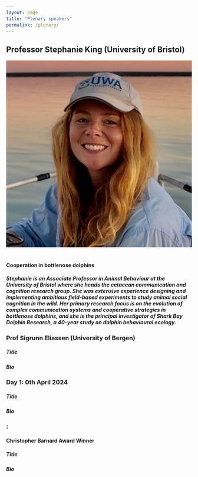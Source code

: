 ```yaml
---
layout: page
title: "Plenary speakers"
permalink: /plenary/
---
```

<h2>Professor Stephanie King (University of Bristol)</h2>

<div style="text-align:left"><img class="image" src="/assets/images/King profile.jpeg" /></div><br/>

<h4>Cooperation in bottlenose dolphins</h4>

<h5>Stephanie is an Associate Professor in Animal Behaviour at the University of Bristol where she heads the cetacean communication and cognition research group. She  was extensive experience designing and implementing ambitious field-based experiments to study animal social cognition in the wild. Her primary research focus is on the evolution of complex communication systems and cooperative strategies in bottlenose dolphins, and she is the principal investigator of Shark Bay Dolphin Research, a 40-year study on dolphin behavioural ecology.</h5>



<h3>Prof Sigrunn Eliassen (University of Bergen) </h3>
<h5>Title</h5>
<h5>Bio</h5>

<h3>Day 1: 0th April 2024</h3>
<h5>Title</h5>
<h5>Bio</h5>

<h3>: </h3>
<h4>Christopher Barnard Award Winner</h4>
<h5>Title</h5>
<h5>Bio</h5>

